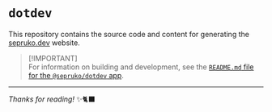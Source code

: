 # `dotdev`

This repository contains the source code and content for generating the
[sepruko.dev] website.

> [!IMPORTANT]\
> For information on building and development, see the
> [`README.md` file for the `@sepruko/dotdev` app](./apps/dotdev/README.md).

---

_Thanks for reading!_ ✨🐈‍⬛

<!-- Links -->

[sepruko.dev]: https://sepruko.dev/
